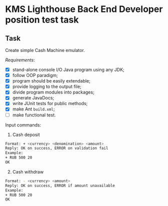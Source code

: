 # KMS Lighthouse Back End Developer position test task

## Task

Create simple Cash Machine emulator.

_Requirements_:
- [x] stand-alone console I/O Java program using any JDK;
- [x] follow OOP paradigm;
- [x] program should be easily extendable;
- [x] provide logging to the output file;
- [x] divide program modules into packages;
- [x] generate JavaDocs;
- [x] write JUnit tests for public methods;
- [x] make Ant `build.xml`;
- [ ] make functional test.

Input commands:
1. Cash deposit 
```Bash
Format: + <currency> <denomination> <amount>
Reply: OK on success, ERROR on validation fail
Example:
+ RUB 500 20
OK
```

2. Cash withdraw
```Bash
Format: - <currency> <amount>
Reply: OK on success, ERROR if amount unavailable
Example:
+ RUB 500 20
OK
```
